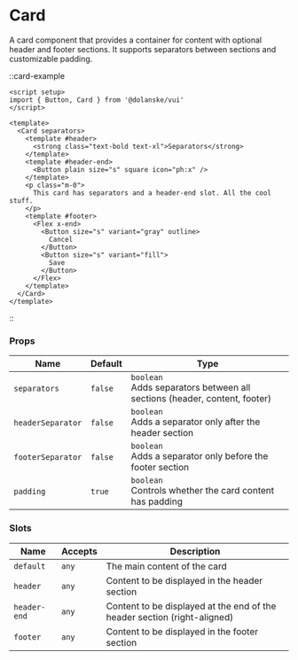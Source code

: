 # Card

A card component that provides a container for content with optional header and footer sections. It supports separators between sections and customizable padding.

::card-example

```vue
<script setup>
import { Button, Card } from '@dolanske/vui'
</script>

<template>
  <Card separators>
    <template #header>
      <strong class="text-bold text-xl">Separators</strong>
    </template>
    <template #header-end>
      <Button plain size="s" square icon="ph:x" />
    </template>
    <p class="m-0">
      This card has separators and a header-end slot. All the cool stuff.
    </p>
    <template #footer>
      <Flex x-end>
        <Button size="s" variant="gray" outline>
          Cancel
        </Button>
        <Button size="s" variant="fill">
          Save
        </Button>
      </Flex>
    </template>
  </Card>
</template>
```

::

### Props

| Name              | Default | Type                                                                          |
| ----------------- | ------- | ----------------------------------------------------------------------------- |
| `separators`      | `false` | `boolean` <br> Adds separators between all sections (header, content, footer) |
| `headerSeparator` | `false` | `boolean` <br> Adds a separator only after the header section                 |
| `footerSeparator` | `false` | `boolean` <br> Adds a separator only before the footer section                |
| `padding`         | `true`  | `boolean` <br> Controls whether the card content has padding                  |

### Slots

| Name         | Accepts | Description                                                              |
| ------------ | ------- | ------------------------------------------------------------------------ |
| `default`    | `any`   | The main content of the card                                             |
| `header`     | `any`   | Content to be displayed in the header section                            |
| `header-end` | `any`   | Content to be displayed at the end of the header section (right-aligned) |
| `footer`     | `any`   | Content to be displayed in the footer section                            |
